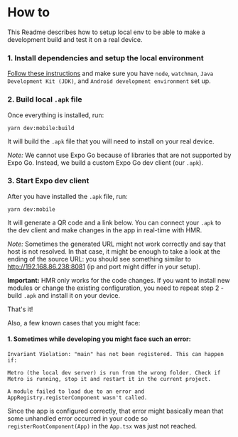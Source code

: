 # How to

This Readme describes how to setup local env to be able to make a development
build and test it on a real device.

### 1. Install dependencies and setup the local environment

[Follow these instructions](https://reactnative.dev/docs/environment-setup?guide=native) and make sure you have `node`, `watchman`, `Java Development Kit (JDK)`, and `Android development environment` set up.

### 2. Build local `.apk` file

Once everything is installed, run:

`yarn dev:mobile:build`

It will build the `.apk` file that you will need to install on your real device.

_Note:_ We cannot use Expo Go because of libraries that are not supported by Expo Go. Instead, we build a custom Expo Go dev client (our `.apk`).

### 3. Start Expo dev client

After you have installed the `.apk` file, run:

`yarn dev:mobile`

It will generate a QR code and a link below. You can connect your `.apk` to the dev client and make changes in the app in real-time with HMR.

_Note:_ Sometimes the generated URL might not work correctly and say that host is not resolved. In that case, it might be enough to take a look at the ending of the source URL: you should see something similar to http://192.168.86.238:8081 (ip and port might differ in your setup).

**Important:** HMR only works for the code changes. If you want to install new modules or change the existing configuration, you need to repeat step 2 - build `.apk` and install it on your device.

That's it!

Also, a few known cases that you might face:

#### 1. Sometimes while developing you might face such an error:

```
Invariant Violation: "main" has not been registered. This can happen if:

Metro (the local dev server) is run from the wrong folder. Check if Metro is running, stop it and restart it in the current project.

A module failed to load due to an error and AppRegistry.registerComponent wasn't called.
```

Since the app is configured correctly, that error might basically mean that some unhandled error occurred in your code so `registerRootComponent(App)` in the `App.tsx` was just not reached.
